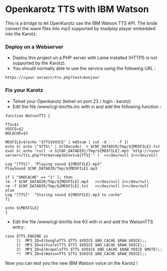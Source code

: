 # Openkarotz TTS with IBM Watson

This is a bridge to let OpenKarotz use the IBM Watson TTS API.
The bride convert the wave files into mp3 supported by madplay player embedded into the Karotz.

### Deploy on a Webserver

* Deploy this project on a PHP server with Lame installed (HTTPS is not supported by the Karotz).
* You should normally able to use the service using the following URL : 

```
https://<your server>/tts.php?text=bonjour
```

### Fix your Karotz

* Telnet your Openkarotz (telnet on port 23 / login : karotz)
* Edit the file /www/cgi-bin/tts.inc with vi and add the following function :

```
function WatsonTTS {

TTS=$1
VOICE=$2
NOCACHE=$3

MD5FILE=$(echo "$TTS$VOICE" | md5sum | cut -d ' ' -f 1)
echo $( echo \"$TTS\" | UrlDecode)  > $CNF_DATADIR/Tmp/${MD5FILE}.txt
eval $( echo "curl -o ${CNF_DATADIR}/Tmp/${MD5FILE}.mp3 'http://<your server>/tts.php?format=mp3&text=${TTS}'" )  >>/dev/null 2>>/dev/null

Log "[TTS]"  "Playing sound ${MD5FILE}.mp3"
PlaySound $CNF_DATADIR/Tmp/${MD5FILE}.mp3

if [ "$NOCACHE" == "1" ]; then
rm -f $CNF_DATADIR/Tmp/${MD5FILE}.mp3   >>/dev/null 2>>/dev/null
rm -f $CNF_DATADIR/Tmp/${MD5FILE}.txt   >>/dev/null 2>>/dev/null
else
Log "[TTS]"  "Storing sound ${MD5FILE}.mp3 to cache"
fi

echo ${MD5FILE}
}
```


* Edit the file /www/cgi-bin/tts line 63  with vi and add the WatsonTTS entry :
```
case $TTS_ENGINE in
     1)  MP3_ID=$(GoogleTTS $TTS $VOICE $NO_CACHE $RAW_VOICE);;
     2)  MP3_ID=$(VioletTTS $TTS $VOICE $NO_CACHE $RAW_VOICE);;
     3)  MP3_ID=$(AcapelaTTS $TTS $VOICE $NO_CACHE $RAW_VOICE $MUTE);;
     *)  MP3_ID=$(WatsonTTS $TTS $VOICE $NO_CACHE $RAW_VOICE);;
```

Now you can test you the new IBM Watson voice on the Karotz ! 